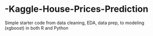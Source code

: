 # -Kaggle-House-Prices-Prediction
Simple starter code from data cleaning, EDA, data prep, to modeling (xgboost) in both R and Python
